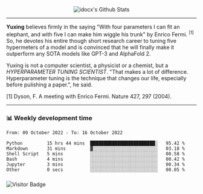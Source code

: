 <div align="center">
    <img align="center" src="https://github-readme-stats.vercel.app/api?username=idocx&show_icons=true&count_private=true&hide_border=true" alt="idocx's Github Stats"></img>
</div>

---

**Yuxing** believes firmly in the saying "With four parameters I can fit an elephant, and with five I can make him wiggle his trunk" by Enrico Fermi. <sup>[1]</sup> So, he devotes his entire though short research career to tuning five hypermeters of a model and is convinced that he will finally make it outperform any SOTA models like GPT-3 and AlphaFold 2.

Yuxing is not a computer scientist, a physicist or a chemist, but a *HYPERPARAMETER TUNING SCIENTIST*. "That makes a lot of difference. Hyperparameter tuning is the technique that changes our life, especially before pulishing a paper.", he said.

[1] Dyson, F. A meeting with Enrico Fermi. Nature 427, 297 (2004).


---

### 📊 Weekly development time
<!--START_SECTION:waka-->

```text
From: 09 October 2022 - To: 16 October 2022

Python         15 hrs 44 mins  ████████████████████████░   95.42 %
Markdown       31 mins         ▓░░░░░░░░░░░░░░░░░░░░░░░░   03.18 %
Shell Script   5 mins          ░░░░░░░░░░░░░░░░░░░░░░░░░   00.58 %
Bash           4 mins          ░░░░░░░░░░░░░░░░░░░░░░░░░   00.42 %
Jupyter        3 mins          ░░░░░░░░░░░░░░░░░░░░░░░░░   00.34 %
Other          0 secs          ░░░░░░░░░░░░░░░░░░░░░░░░░   00.05 %
```

<!--END_SECTION:waka-->

### 

![Visitor Badge](https://visitor-badge.laobi.icu/badge?page_id=idocx.idocx)